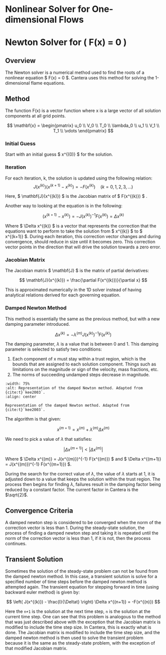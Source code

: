 # Nonlinear Solver for One-dimensional Flows

# Newton Solver for \( F(x) = 0 \)

## Overview

The Newton solver is a numerical method used to find the roots of a nonlinear equation $ F(x) = 0 $. Cantera uses this method for solving the 1-dimensional
flame equations.

## Method

The function F(x) is a vector function where x is a large vector of all solution components at all grid points.

$$
\mathbf{x} = \begin{pmatrix}
u_0 \\
V_0 \\
T_0 \\
\lambda_0 \\
u_1 \\
V_1 \\
T_1 \\
\vdots
\end{pmatrix}
$$

### Initial Guess
Start with an initial guess $ x^{(0)} $ for the solution.

### Iteration
For each iteration, k, the solution is updated using the following relation:
$$
J(x^{(k)}) \left( x^{(k+1)} - x^{(k)} \right) = -F(x^{(k)}) \quad (k = 0, 1, 2, 3, \ldots)
$$

Here, $ \mathbf{J}(x^{(k)}) $ is the Jacobian matrix of $ F(x^{(k)}) $ .

Another way to looking at the equation is in the following:

$$
 \left( x^{(k+1)} - x^{(k)} \right) = -J(x^{(k)})^{-1} F(x^{(k)})  = \Delta x^{(k)}
$$

Where $ \Delta x^{(k)} $ is a vector that represents the correction that the equations want to
perform to take the solution from $ x^{(k)} $ to $ x^{(k+1)} $. During each iteration, this
correction vector changes and during convergence, should reduce in size until it becomes zero.
This correction vector points in the direction that will drive the solution towards a zero
error.

### Jacobian Matrix
The Jacobian matrix $ \mathbf{J} $ is the matrix of partial derivatives:

$$
\mathbf{J}(x^{(k)}) = \frac{\partial F(x^{(k)})}{\partial x}
$$

This is approximated numerically in the 1D solver instead of having analytical relations derived for
each governing equation.

### Damped Newton Method

This method is essentially the same as the previous method, but with a new damping parameter introduced.

$$
 \Delta x^{(k)} = -\lambda^{(m)} J(x^{(k)})^{-1} F(x^{(k)})
$$

The damping parameter, $\lambda$ is a value that is between 0 and 1. This damping parameter is selected to satisfy two conditions:
  1. Each component of x must stay within a trust region, which is the bounds that are assigned to each solution component. Things such as
      limitations on the magnitude or sign of the velocity, mass fractions, etc.
  2. The norms of succeeding undamped steps decrease in magnitude.


```{image} /_static/images/damped_newton_diagram.svg
:width: 75%
:alt: Representation of the damped Newton method. Adapted from {cite:t}`kee2003`.
:align: center

Representation of the damped Newton method. Adapted from {cite:t}`kee2003`.
```

The algorithm is that given:

$$
x^{(m+1)} = x^{(m)} + \lambda^{(m)} \Delta x^{(m)}
$$

We need to pick a value of $\lambda$ that satisfies:

$$
|\Delta x^{(m+1)}| < |\Delta x^{(m)}|
$$

Where $ \Delta x^{(m)} = J(x^{(m)})^{-1} F(x^{(m)}) $ and $ \Delta x^{(m+1)} = J(x^{(m)})^{-1} F(x^{(m+1)}) $.

During the search for the correct value of $\lambda$, the value of $\lambda$ starts at 1, it is adjusted down to a value that keeps the solution within
the trust region. The process then begins for finding $\lambda$, failures result in the damping factor being reduced by a constant factor. The current
factor in  Cantera is the $\sqrt{2}$.


## Convergence Criteria

A damped newton step is considered to be converged when the norm of the correction vector is less than 1. During the steady-state solution, the process of
finding a damped newton step and taking it is repeated until the norm of the correction vector is less than 1, if it is not, then the process continues.


## Transient Solution

Sometimes the solution of the steady-state problem can not be found from the damped newton method. In this case, a transient solution is solve for a specified
number of time steps before the damped newton method is attempted again. The transient equation for stepping forward in time (using backward euler method) is given by:

$$
\left( J(x^{(k)}) - \frac{I}{\Deltat} \right) \Delta x^{(n+1)} = -F(x^{(n)})
$$

Here the `n+1` is the solution at the next time step, `n` is the solution at the current time step. One can see that this problem is analogous to the method that was just described above with the exception that the Jacobian matrix is modified to include the time step size. In Cantera, this is exactly what is done. The Jacobian matrix is modified to include the time step size, and the damped newton method is then used to solve the transient problem because it is the same as the steady-state problem, with the exception of that modified Jacobian matrix.